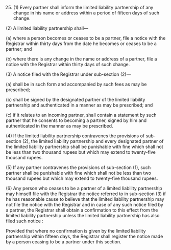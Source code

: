 25. (1) Every partner shall inform the limited liability partnership of any change in his name or address within a period of fifteen days of such change.

(2) A limited liability partnership shall—

(a)	where a person becomes or ceases to be a partner, file a notice with the Registrar within thirty days from the date he becomes or ceases to be a partner; and

(b)	where there is any change in the name or address of a partner, file a notice with the Registrar within thirty days of such change.

(3) A notice filed with the Registrar under sub-section (2)—

(a)	shall be in such form and accompanied by such fees as may be prescribed;

(b)	shall be signed by the designated partner of the limited liability partnership and authenticated in a manner as may be prescribed; and

(c)	if it relates to an incoming partner, shall contain a statement by such partner that he consents to becoming a partner, signed by him and authenticated in the manner as may be prescribed.

(4) If the limited liability partnership contravenes the provisions of sub-section (2), the limited liability partnership and every designated partner of the limited liability partnership shall be punishable with fine which shall not be less than two thousand rupees but which may extend to twenty-five thousand rupees.

(5) If any partner contravenes the provisions of sub-section (1), such partner shall be punishable with fine which shall not be less than two thousand rupees but which may extend to twenty-five thousand rupees.

(6) Any person who ceases to be a partner of a limited liability partnership may himself file with the Registrar the notice referred to in sub-section (3) if he has reasonable cause to believe that the limited liability partnership may not file the notice with the Registrar and in case of any such notice filed by a partner, the Registrar shall obtain a confirmation to this effect from the limited liability partnership unless the limited liability partnership has also filed such notice :

Provided that where no confirmation is given by the limited liability partnership within fifteen days, the Registrar shall register the notice made by a person ceasing to be a partner under this section.
